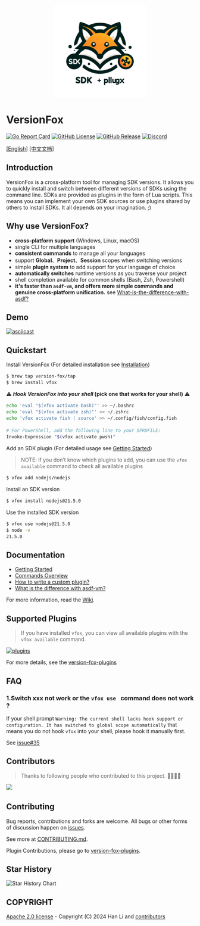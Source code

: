 <p style="" align="center">
  <img src="./logo.png" alt="Logo" width="250" height="250">
</p>

# VersionFox

[![Go Report Card](https://img.shields.io/badge/go%20report-A+-brightgreen.svg?style=for-the-badge)](https://goreportcard.com/report/github.com/version-fox/vfox)
[![GitHub License](https://img.shields.io/github/license/version-fox/vfox?style=for-the-badge)](LICENSE)
[![GitHub Release](https://img.shields.io/github/v/release/version-fox/vfox?display_name=tag&style=for-the-badge)](https://github.com/version-fox/vfox/releases)
[![Discord](https://img.shields.io/discord/1191981003204477019?style=for-the-badge&logo=discord)](https://discord.gg/PdEvGXHp)




[[English]](./README.md)  [[中文文档]](./README_CN.md)


## Introduction

VersionFox is a cross-platform tool for managing SDK versions. It allows you to quickly install
and switch between different versions of SDKs using the command line.
SDKs are provided as plugins in the form of Lua scripts. This means you can implement your own SDK sources or use
plugins shared by others to install SDKs. It all depends on your imagination. ;)

## Why use VersionFox?

- **cross-platform support** (Windows, Linux, macOS)
- single CLI for multiple languages
- **consistent commands** to manage all your languages
- support **Global**、**Project**、**Session** scopes when switching versions
- simple **plugin system** to add support for your language of choice
- **automatically switches** runtime versions as you traverse your project
- shell completion available for common shells (Bash, Zsh, Powershell)
- **it's faster than `asdf-vm`, and offers more simple commands and genuine cross-platform unification.** see [What-is-the-difference-with-asdf?](https://github.com/version-fox/vfox/wiki/What-is-the-difference-with-asdf%3F)

## Demo
[![asciicast](https://asciinema.org/a/630778.svg)](https://asciinema.org/a/630778)

## Quickstart

Install VersionFox (For detailed installation see [Installation](https://github.com/version-fox/vfox/wiki/Getting-Started#installation))

```bash
$ brew tap version-fox/tap
$ brew install vfox
```

⚠️ **_Hook VersionFox into your shell_ (pick one that works for your shell)** ⚠️

```bash
echo 'eval "$(vfox activate bash)"' >> ~/.bashrc
echo 'eval "$(vfox activate zsh)"' >> ~/.zshrc
echo 'vfox activate fish | source' >> ~/.config/fish/config.fish

# For PowerShell, add the following line to your $PROFILE:
Invoke-Expression "$(vfox activate pwsh)"
```

Add an SDK plugin (For detailed usage see [Getting Started](https://github.com/version-fox/vfox/wiki/Getting-Started))
> NOTE: if you don’t know which plugins to add, you can use the `vfox available` command to check all available plugins
```bash 
$ vfox add nodejs/nodejs
```

Install an SDK version
```bash
$ vfox install nodejs@21.5.0
```

Use the installed SDK version
```bash
$ vfox use nodejs@21.5.0
$ node -v
21.5.0
```


## Documentation

- [Getting Started](https://github.com/version-fox/vfox/wiki/Getting-Started)
- [Commands Overview](https://github.com/version-fox/vfox/wiki/All-Commands)
- [How to write a custom plugin?](https://github.com/version-fox/vfox/wiki/How-to-write-a-custom-plugin%3F)
- [What is the difference with asdf-vm?](https://github.com/version-fox/vfox/wiki/What-is-the-difference-with-asdf%3F)

 For more information, read the [Wiki](https://github.com/version-fox/vfox/wiki).


## Supported Plugins

> If you have installed `vfox`, you can view all available plugins with the `vfox available` command.

[![plugins](https://skillicons.dev/icons?i=java,nodejs,flutter,dotnet,python,dart,golang,maven,zig,deno&theme=light)](https://github.com/version-fox/version-fox-plugins)

For more details, see the [version-fox-plugins](https://github.com/version-fox/version-fox-plugins)

## FAQ

### 1.**Switch xxx not work or the `vfox use ` command does not work ?**

If your shell prompt `Warning: The current shell lacks hook support or configuration. It has switched to global scope automatically` that
means you do not hook `vfox` into your shell, please hook it manually first.

See [issue#35](https://github.com/version-fox/vfox/issues/35)



## Contributors

> Thanks to following people who contributed to this project. 🎉🎉🙏🙏

<a href="https://github.com/version-fox/vfox/graphs/contributors">
  <img src="https://contrib.rocks/image?repo=version-fox/vfox" />
</a>

## Contributing

Bug reports, contributions and forks are welcome. All bugs or other forms of discussion happen on [issues](http://github.com/version-fox/vfox/issues).

See more at [CONTRIBUTING.md](./CONTRIBUTING.md).

Plugin Contributions, please go to [version-fox-plugins](https://github.com/version-fox/version-fox-plugins).

## Star History

![Star History Chart](https://api.star-history.com/svg?repos=version-fox/vfox&type=Date)

## COPYRIGHT

[Apache 2.0 license](./LICENSE) - Copyright (C) 2024 Han Li and [contributors](https://github.com/version-fox/vfox/graphs/contributors)

